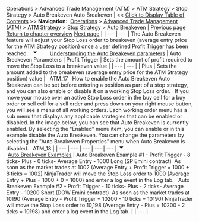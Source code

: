 ﻿
Operations \> Advanced Trade Management (ATM) \> ATM Strategy \> Stop Strategy \> Auto Breakeven
Auto Breakeven
| \<\< [Click to Display Table of Contents](auto_breakeven.md) \>\> **Navigation:**     [Operations](operations-1.md) \> [Advanced Trade Management (ATM)](advanced_trade_management_atm-1.md) \> [ATM Strategy](atm_strategy-1.md) \> [Stop Strategy](stop_strategy-1.md) \> Auto Breakeven | [Previous page](stop_strategy-1.md) [Return to chapter overview](stop_strategy-1.md) [Next page](auto_trail-1.md) |
| --- | --- |
The Auto Breakeven feature will adjust your Stop Loss order to breakeven (average entry price for the ATM Strategy position) once a user defined Profit Trigger has been reached.
 
![tog_minus](tog_minus-1.gif)        [Understanding the Auto Breakeven parameters](javascript:HMToggle('toggle','UnderstandingTheAutoBreakevenParameters','UnderstandingTheAutoBreakevenParameters_ICON'))
| Auto Breakeven Parameters   | Profit Trigger | Sets the amount of profit required to move the Stop Loss to a breakeven value | | --- | --- | | Plus | Sets the amount added to the breakeven (average entry price for the ATM Strategy position) value |      ATM_17   How to enable the Auto Breakeven Auto Breakeven can be set before entering a position as part of a stop strategy, and you can also enable or disable it on a working Stop Loss order.   If you move your mouse over an active Stop Loss order in the buy cell for a buy order or sell cell for a sell order and press down on your right mouse button, you will see a menu of all working orders. Each working order menu has a sub menu that displays any applicable strategies that can be enabled or disabled. In the image below, you can see that Auto Breakeven is currently enabled. By selecting the "Enabled" menu item, you can enable or in this example disable the Auto Breakeven. You can change the parameters by selecting the "Auto Breakeven Properties" menu when Auto Breakeven is disabled.   ATM_18 |
| --- | --- | --- | --- | --- |
![tog_minus](tog_minus-1.gif)        [Auto Breakeven Examples](javascript:HMToggle('toggle','AutoBreakevenExamples','AutoBreakevenExamples_ICON'))
| Auto Breakeven Example \#1 - Profit Trigger \- 8 ticks- Plus \- 0 ticks- Average Entry \- 1000 Long (SP Emini contract)  As soon as the market trades at 1002 (Average Entry \+ Profit Trigger \= 1000 \+ 8 ticks \= 1002\) NinjaTrader will move the Stop Loss order to 1000 (Average Entry \+ Plus \= 1000 \+ 0 \= 1000\) and enter a log event in the Log tab.   Auto Breakeven Example \#2 - Profit Trigger \- 10 ticks- Plus \- 2 ticks- Average Entry \- 10200 Short (DOW Emini contract)  As soon as the market trades at 10190 (Average Entry \- Profit Trigger \= 10200 \- 10 ticks \= 10190\) NinjaTrader will move the Stop Loss order to 10,198 (Average Entry \- Plus \= 10200 \- 2 ticks \= 10198\) and enter a log event in the Log tab. |
| --- |
